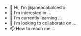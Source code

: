 - 👋 Hi, I’m @janeacobalcesto
- 👀 I’m interested in ...
- 🌱 I’m currently learning ...
- 💞️ I’m looking to collaborate on ...
- 📫 How to reach me ...

<!---
janeacobalcesto/janeacobalcesto is a ✨ special ✨ repository because its `README.md` (this file) appears on your GitHub profile.
You can click the Preview link to take a look at your changes.
--->
